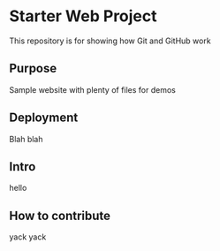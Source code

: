 # Starter Web Project

This repository is for showing how Git and GitHub work

## Purpose

Sample website with plenty of files for demos

## Deployment

Blah blah

## Intro

hello

## How to contribute

yack yack
